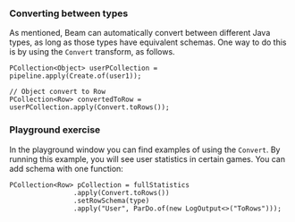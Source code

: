 <!--
Licensed under the Apache License, Version 2.0 (the "License");
you may not use this file except in compliance with the License.
You may obtain a copy of the License at

http://www.apache.org/licenses/LICENSE-2.0

Unless required by applicable law or agreed to in writing, software
distributed under the License is distributed on an "AS IS" BASIS,
WITHOUT WARRANTIES OR CONDITIONS OF ANY KIND, either express or implied.
See the License for the specific language governing permissions and
limitations under the License.
-->
### Converting between types

As mentioned, Beam can automatically convert between different Java types, as long as those types have equivalent schemas. One way to do this is by using the ```Convert``` transform, as follows.

```
PCollection<Object> userPCollection = pipeline.apply(Create.of(user1));

// Object convert to Row
PCollection<Row> convertedToRow = userPCollection.apply(Convert.toRows());
```

### Playground exercise

In the playground window you can find examples of using the `Convert`. By running this example, you will see user statistics in certain games.
You can add schema with one function:

```
PCollection<Row> pCollection = fullStatistics
                .apply(Convert.toRows())
                .setRowSchema(type)
                .apply("User", ParDo.of(new LogOutput<>("ToRows")));
```